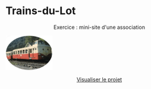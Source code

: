 # Trains-du-Lot

<p align="center">Exercice : mini-site d'une association</p>

<img src="https://github.com/Webissime111/Trains-du-Lot/blob/master/image/Logo-train.png" alt="Page d'accueil du site" title="Page d'accueil du site" width="25%">

<p align="center"><a href="https://webissime111.github.io/Trains-du-Lot/">Visualiser le projet</a></p>

